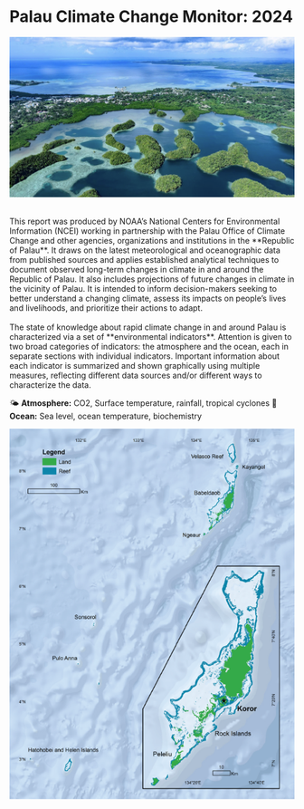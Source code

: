 # Palau Climate Change Monitor: 2024 

![Palau Picture](resources/pictures/palau_pic.png)

<br>
This report was produced by NOAA’s National Centers for Environmental Information (NCEI) working in partnership with the Palau Office of Climate Change and other agencies, organizations and institutions in the **Republic of Palau**.  It draws on the latest meteorological and oceanographic data from published sources and applies established analytical techniques to document observed long-term changes in climate in and around the Republic of Palau.  It also includes projections of future changes in climate in the vicinity of Palau. It is intended to inform decision-makers seeking to better understand a changing climate, assess its impacts on people’s lives and livelihoods, and prioritize their actions to adapt.<br>
<br>
The state of knowledge about rapid climate change in and around Palau is characterized via a set of **environmental indicators**.  Attention is given to two broad categories of indicators: the atmosphere and the ocean, each in separate sections with individual indicators.  Important information about each indicator is summarized and shown graphically using multiple measures, reflecting different data sources and/or different ways to characterize the data. <br>

🌤 **Atmosphere:** CO2, Surface temperature, rainfall, tropical cyclones 
🌊 **Ocean:** Sea level, ocean temperature, biochemistry

![Palau Map](resources/pictures/palau_map.png)
